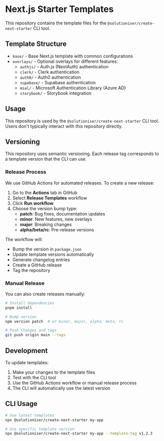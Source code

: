 # Next.js Starter Templates

This repository contains the template files for the `@solutioniser/create-next-starter` CLI tool.

## Template Structure

- `base/` - Base Next.js template with common configurations
- `overlays/` - Optional overlays for different features:
  - `authjs/` - Auth.js (NextAuth) authentication
  - `clerk/` - Clerk authentication
  - `auth0/` - Auth0 authentication
  - `supabase/` - Supabase authentication
  - `msal/` - Microsoft Authentication Library (Azure AD)
  - `storybook/` - Storybook integration

## Usage

This repository is used by the `@solutioniser/create-next-starter` CLI tool. Users don't typically interact with this repository directly.

## Versioning

This repository uses semantic versioning. Each release tag corresponds to a template version that the CLI can use.

### Release Process

We use GitHub Actions for automated releases. To create a new release:

1. Go to the **Actions** tab in GitHub
2. Select **Release Templates** workflow
3. Click **Run workflow**
4. Choose the version bump type:
   - **patch**: Bug fixes, documentation updates
   - **minor**: New features, new overlays
   - **major**: Breaking changes
   - **alpha/beta/rc**: Pre-release versions

The workflow will:
- Bump the version in `package.json`
- Update template versions automatically
- Generate changelog entries
- Create a GitHub release
- Tag the repository

### Manual Release

You can also create releases manually:

```bash
# Install dependencies
pnpm install

# Bump version
npm version patch  # or minor, major, alpha, beta, rc

# Push changes and tags
git push origin main --tags
```

## Development

To update templates:

1. Make your changes to the template files
2. Test with the CLI tool
3. Use the GitHub Actions workflow or manual release process
4. The CLI will automatically use the latest version

## CLI Usage

```bash
# Use latest templates
npx @solutioniser/create-next-starter my-app

# Use specific template version
npx @solutioniser/create-next-starter my-app --template-tag v1.2.3
```
